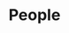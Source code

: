 ---
layout: list
title:  People
slug:   people
code: hw139185
person: "Helen West"
description: >
  Important people in my life.
---